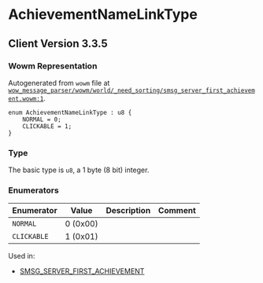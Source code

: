 # AchievementNameLinkType

## Client Version 3.3.5

### Wowm Representation

Autogenerated from `wowm` file at [`wow_message_parser/wowm/world/_need_sorting/smsg_server_first_achievement.wowm:1`](https://github.com/gtker/wow_messages/tree/main/wow_message_parser/wowm/world/_need_sorting/smsg_server_first_achievement.wowm#L1).

```rust,ignore
enum AchievementNameLinkType : u8 {
    NORMAL = 0;
    CLICKABLE = 1;
}
```
### Type
The basic type is `u8`, a 1 byte (8 bit) integer.
### Enumerators
| Enumerator | Value  | Description | Comment |
| --------- | -------- | ----------- | ------- |
| `NORMAL` | 0 (0x00) |  |  |
| `CLICKABLE` | 1 (0x01) |  |  |

Used in:
* [SMSG_SERVER_FIRST_ACHIEVEMENT](smsg_server_first_achievement.md)

